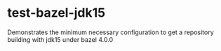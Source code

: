 # test-bazel-jdk15

Demonstrates the minimum necessary configuration to get a repository building with jdk15 under bazel 4.0.0
